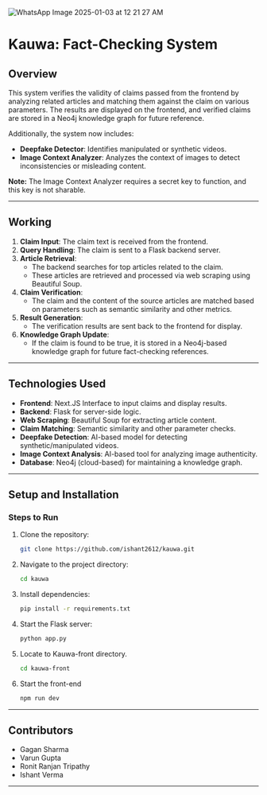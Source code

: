 ![WhatsApp Image 2025-01-03 at 12 21 27 AM](https://github.com/user-attachments/assets/e1320a1e-9dc8-44f7-b07a-9985cee5c2df)

# Kauwa: Fact-Checking System

## Overview

This system verifies the validity of claims passed from the frontend by analyzing related articles and matching them against the claim on various parameters. The results are displayed on the frontend, and verified claims are stored in a Neo4j knowledge graph for future reference.

Additionally, the system now includes:

- **Deepfake Detector**: Identifies manipulated or synthetic videos.
- **Image Context Analyzer**: Analyzes the context of images to detect inconsistencies or misleading content.

**Note:** The Image Context Analyzer requires a secret key to function, and this key is not sharable.

---

## Working

1. **Claim Input**: The claim text is received from the frontend.
2. **Query Handling**: The claim is sent to a Flask backend server.
3. **Article Retrieval**:
   - The backend searches for top articles related to the claim.
   - These articles are retrieved and processed via web scraping using Beautiful Soup.
4. **Claim Verification**:
   - The claim and the content of the source articles are matched based on parameters such as semantic similarity and other metrics.
5. **Result Generation**:
   - The verification results are sent back to the frontend for display.
6. **Knowledge Graph Update**:
   - If the claim is found to be true, it is stored in a Neo4j-based knowledge graph for future fact-checking references.

---

## Technologies Used

- **Frontend**: Next.JS Interface to input claims and display results.
- **Backend**: Flask for server-side logic.
- **Web Scraping**: Beautiful Soup for extracting article content.
- **Claim Matching**: Semantic similarity and other parameter checks.
- **Deepfake Detection**: AI-based model for detecting synthetic/manipulated videos.
- **Image Context Analysis**: AI-based tool for analyzing image authenticity.
- **Database**: Neo4j (cloud-based) for maintaining a knowledge graph.

---

## Setup and Installation

### Steps to Run

1. Clone the repository:
   ```bash
   git clone https://github.com/ishant2612/kauwa.git
   ```
2. Navigate to the project directory:
   ```bash
   cd kauwa
   ```
3. Install dependencies:
   ```bash
   pip install -r requirements.txt
   ```
4. Start the Flask server:
   ```bash
   python app.py
   ```
5. Locate to Kauwa-front directory.
   ```bash
   cd kauwa-front
   ```
6. Start the front-end
   ```bash
   npm run dev
   ```

---

## Contributors

- Gagan Sharma
- Varun Gupta
- Ronit Ranjan Tripathy
- Ishant Verma

---


